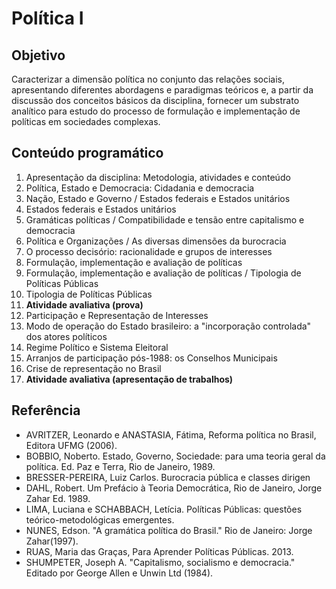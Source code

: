 # Política I

## Objetivo
Caracterizar a dimensão política no conjunto das relações sociais, apresentando diferentes abordagens e paradigmas teóricos e, a partir da discussão dos conceitos básicos da disciplina, fornecer um substrato analítico para estudo do processo de formulação e implementação de políticas em sociedades complexas. 

## Conteúdo programático
1. Apresentação da disciplina: Metodologia, atividades e conteúdo
2. Política, Estado e Democracia: Cidadania e democracia
3. Nação, Estado e Governo / Estados federais e Estados unitários 
4. Estados federais e Estados unitários 
5. Gramáticas políticas / Compatibilidade e tensão entre capitalismo e democracia
6. Política e Organizações / As diversas dimensões da burocracia 
7. O processo decisório: racionalidade e grupos de interesses 
8. Formulação, implementação e avaliação de políticas 
9. Formulação, implementação e avaliação de políticas / Tipologia de Políticas Públicas 
10. Tipologia de Políticas Públicas 
11. **Atividade avaliativa (prova)**
12. Participação e Representação de Interesses
13. Modo de operação do Estado brasileiro: a "incorporação controlada" dos atores políticos
14. Regime Político e Sistema Eleitoral 
15. Arranjos de participação pós-1988: os Conselhos Municipais
16. Crise de representação no Brasil 
17. **Atividade avaliativa (apresentação de trabalhos)**


## Referência
* AVRITZER, Leonardo e ANASTASIA, Fátima, Reforma política no Brasil, Editora UFMG (2006).
* BOBBIO, Noberto. Estado, Governo, Sociedade: para uma teoria geral da política. Ed. Paz e Terra, Rio de Janeiro, 1989.
* BRESSER-PEREIRA, Luiz Carlos. Burocracia pública e classes dirigen
* DAHL, Robert. Um Prefácio à Teoria Democrática, Rio de Janeiro, Jorge Zahar Ed. 1989.
* LIMA, Luciana e SCHABBACH,  Letícia. Políticas Públicas: questões teórico-metodológicas emergentes. 
* NUNES, Edson. "A gramática política do Brasil." Rio de Janeiro: Jorge Zahar(1997).
* RUAS, Maria das Graças, Para Aprender Políticas Públicas. 2013.
* SHUMPETER, Joseph A. "Capitalismo, socialismo e democracia." Editado por George Allen e Unwin Ltd (1984).
